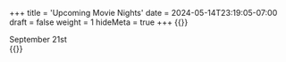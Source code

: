 +++
title = 'Upcoming Movie Nights'
date = 2024-05-14T23:19:05-07:00
draft = false
weight = 1
hideMeta = true
+++
{{<rawhtml>}}
<div class="movie-attrib">
<!--June 22nd | July 13th | July 27th | August 10th | August 24th | September 7th |--> September 21st <!--| October 5th | October 19th -->
</div>
{{</rawhtml>}}